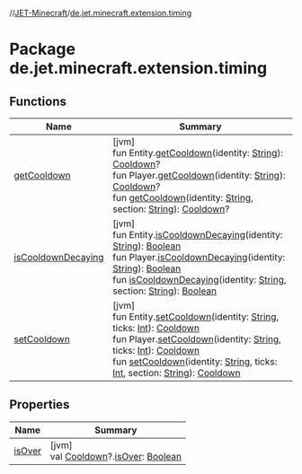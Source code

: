//[JET-Minecraft](../../index.md)/[de.jet.minecraft.extension.timing](index.md)

# Package de.jet.minecraft.extension.timing

## Functions

| Name | Summary |
|---|---|
| [getCooldown](get-cooldown.md) | [jvm]<br>fun Entity.[getCooldown](get-cooldown.md)(identity: [String](https://kotlinlang.org/api/latest/jvm/stdlib/kotlin/-string/index.html)): [Cooldown](../de.jet.minecraft.tool.timing.cooldown/-cooldown/index.md)?<br>fun Player.[getCooldown](get-cooldown.md)(identity: [String](https://kotlinlang.org/api/latest/jvm/stdlib/kotlin/-string/index.html)): [Cooldown](../de.jet.minecraft.tool.timing.cooldown/-cooldown/index.md)?<br>fun [getCooldown](get-cooldown.md)(identity: [String](https://kotlinlang.org/api/latest/jvm/stdlib/kotlin/-string/index.html), section: [String](https://kotlinlang.org/api/latest/jvm/stdlib/kotlin/-string/index.html)): [Cooldown](../de.jet.minecraft.tool.timing.cooldown/-cooldown/index.md)? |
| [isCooldownDecaying](is-cooldown-decaying.md) | [jvm]<br>fun Entity.[isCooldownDecaying](is-cooldown-decaying.md)(identity: [String](https://kotlinlang.org/api/latest/jvm/stdlib/kotlin/-string/index.html)): [Boolean](https://kotlinlang.org/api/latest/jvm/stdlib/kotlin/-boolean/index.html)<br>fun Player.[isCooldownDecaying](is-cooldown-decaying.md)(identity: [String](https://kotlinlang.org/api/latest/jvm/stdlib/kotlin/-string/index.html)): [Boolean](https://kotlinlang.org/api/latest/jvm/stdlib/kotlin/-boolean/index.html)<br>fun [isCooldownDecaying](is-cooldown-decaying.md)(identity: [String](https://kotlinlang.org/api/latest/jvm/stdlib/kotlin/-string/index.html), section: [String](https://kotlinlang.org/api/latest/jvm/stdlib/kotlin/-string/index.html)): [Boolean](https://kotlinlang.org/api/latest/jvm/stdlib/kotlin/-boolean/index.html) |
| [setCooldown](set-cooldown.md) | [jvm]<br>fun Entity.[setCooldown](set-cooldown.md)(identity: [String](https://kotlinlang.org/api/latest/jvm/stdlib/kotlin/-string/index.html), ticks: [Int](https://kotlinlang.org/api/latest/jvm/stdlib/kotlin/-int/index.html)): [Cooldown](../de.jet.minecraft.tool.timing.cooldown/-cooldown/index.md)<br>fun Player.[setCooldown](set-cooldown.md)(identity: [String](https://kotlinlang.org/api/latest/jvm/stdlib/kotlin/-string/index.html), ticks: [Int](https://kotlinlang.org/api/latest/jvm/stdlib/kotlin/-int/index.html)): [Cooldown](../de.jet.minecraft.tool.timing.cooldown/-cooldown/index.md)<br>fun [setCooldown](set-cooldown.md)(identity: [String](https://kotlinlang.org/api/latest/jvm/stdlib/kotlin/-string/index.html), ticks: [Int](https://kotlinlang.org/api/latest/jvm/stdlib/kotlin/-int/index.html), section: [String](https://kotlinlang.org/api/latest/jvm/stdlib/kotlin/-string/index.html)): [Cooldown](../de.jet.minecraft.tool.timing.cooldown/-cooldown/index.md) |

## Properties

| Name | Summary |
|---|---|
| [isOver](is-over.md) | [jvm]<br>val [Cooldown](../de.jet.minecraft.tool.timing.cooldown/-cooldown/index.md)?.[isOver](is-over.md): [Boolean](https://kotlinlang.org/api/latest/jvm/stdlib/kotlin/-boolean/index.html) |
